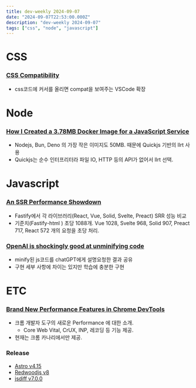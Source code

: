 ```yaml
---
title: dev-weekly 2024-09-07
date: "2024-09-07T22:53:00.000Z"
description: "dev-weekly 2024-09-07"
tags: ["css", "node", "javascript"]
---
```

# CSS

### [CSS Compatibility](https://marketplace.visualstudio.com/items?itemName=vivek9patel.vscode-css-compatibility)

- css코드에 커서를 올리면 compat을 보여주는 VSCode 확장

# Node

### [How I Created a 3.78MB Docker Image for a JavaScript Service](https://shenzilong.cn/record/How%20I%20Created%20a%203.78MB%20Docker%20Image%20for%20a%20JavaScript%20Service)

- Nodejs, Bun, Deno 의 가장 작은 이미지도 50MB. 때문에 Quickjs 기반의 llrt 사용
- Quickjs는 순수 인터프리터라 파일 IO, HTTP 등의 API가 없어서 llrt 선택.

# Javascript

### [An SSR Performance Showdown](https://blog.platformatic.dev/ssr-performance-showdown)

- Fastify에서 각 라이브러리(React, Vue, Solid, Svelte, Preact) SRR 성능 비교
- 기준치(Fastify-html ) 초당 1088개. Vue 1028, Svelte 968, Solid 907, Preact 717, React 572 개의 요청을 초당 처리.

### [OpenAI is shockingly good at unminifying code](https://glama.ai/blog/2024-08-29-reverse-engineering-minified-code-using-openai)

- minify된 js코드를 chatGPT에게 설명요청한 결과 공유
- 구현 세부 사항에 차이는 있지만 학습에 충분한 구현

# ETC

### [Brand New Performance Features in Chrome DevTools](https://www.debugbear.com/blog/fix-web-performance-devtools)

- 크롬 개발자 도구의 새로운 Performance 에 대한 소개.
    - Core Web Vital, CrUX, INP, 레코딩 등 기능 제공.
- 현재는 크롬 카나리에서만 제공.

### Release

- [Astro v4.15](https://astro.build/blog/astro-4150/)
- [Redwoodjs v8](https://redwoodjs.com/upgrade/v8)
- [jsdiff v7.0.0](https://github.com/kpdecker/jsdiff/releases/tag/7.0.0)